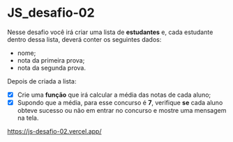 # JS_desafio-02

Nesse desafio você irá criar uma lista de **estudantes** e, cada estudante dentro dessa lista, deverá conter os seguintes dados:

- nome;
- nota da primeira prova;
- nota da segunda prova.

Depois de criada a lista:

- [x]  Crie uma **função** que irá calcular a média das notas de cada aluno;
- [x]  Supondo que a média, para esse concurso é **7**, verifique **se** cada aluno obteve sucesso ou não em entrar no concurso e mostre uma mensagem na tela.

https://js-desafio-02.vercel.app/
